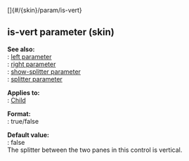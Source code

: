 []{#/{skin}/param/is-vert}    
## is-vert parameter (skin)    
**See also:**    
:   [left parameter](/ref/%7Bskin%7D/param/left)    
:   [right parameter](/ref/%7Bskin%7D/param/right)    
:   [show-splitter parameter](/ref/%7Bskin%7D/param/show-splitter)    
:   [splitter parameter](/ref/%7Bskin%7D/param/splitter)    
<!-- -->    
**Applies to:**    
:   [Child](/ref/%7Bskin%7D/control/child)    
<!-- -->    
**Format:**    
:   true/false    
<!-- -->    
**Default value:**    
:   false    
The splitter between the two panes in this control is vertical.  
